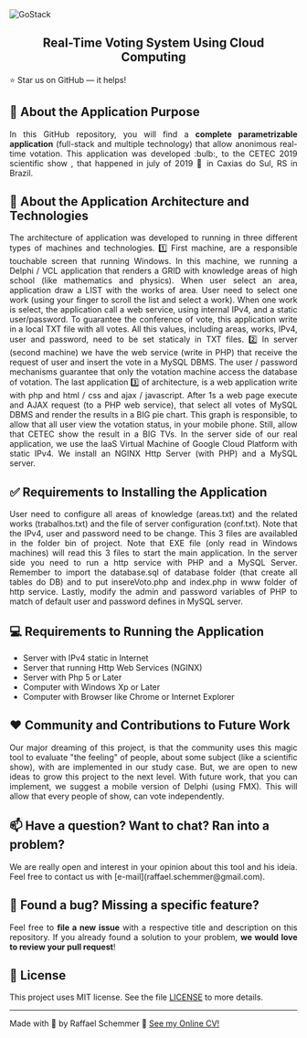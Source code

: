 <img alt="GoStack" src="https://s7.gifyu.com/images/banner1e0b6f65bf2500fd.gif" />

<div align="center">
  <h2>
    Real-Time Voting System Using Cloud Computing
  </h2>
  

</div>

:star: Star us on GitHub — it helps!

## 🧿 About the Application Purpose
<div align="justify">
  In this GitHub repository, you will find a <b>complete parametrizable application</b> (full-stack and multiple technology) that allow anonimous real-time votation. This application was developed :bulb:, to the CETEC 2019 scientific show , that happened in july of 2019 📅 in Caxias do Sul, RS in Brazil. 
</div>

## :rocket: About the Application Architecture and Technologies
<div align="justify">
The architecture of application was developed to running in three different types of machines and technologies. 1️⃣ First machine, are a responsible touchable screen that running Windows. In this machine, we running a Delphi / VCL application that renders a GRID with knowledge areas of high school (like mathematics and physics). When user select an area, application draw a LIST with the works of area. User need to select one work (using your finger to scroll the list and select a work). When one work is select, the application call a web service, using internal IPv4, and a static user/password. To guarantee the conference of vote, this application write in a local TXT file with all votes. All this values, including areas, works, IPv4, user and password, need to be set staticaly in TXT files.  2️⃣ In server (second machine) we have the web service (write in PHP) that receive the request of user and insert the vote in a MySQL DBMS. The user / password mechanisms guarantee that only the votation machine access the database of votation. The last application 3️⃣ of architecture, is a web application write with php and html / css and ajax / javascript. After 1s a web page execute and AJAX request (to a PHP web service), that select all votes of MySQL DBMS and render the results in a BIG pie chart. This graph is responsible, to allow that all user view the votation status, in your mobile phone. Still, allow that CETEC show the result in a BIG TVs. In the server side of our real application, we use the IaaS Virtual Machine of Google Cloud Platform with static IPv4. We install an NGINX Http Server (with PHP) and a MySQL server.
</div>

## ✅ Requirements to Installing the Application
<div align="justify">
User need to configure all areas of knowledge (areas.txt) and the related works (trabalhos.txt) and the file of server configuration (conf.txt). Note that the IPv4, user and password need to be change. This 3 files are availabled in the folder bin of project. Note that EXE file (only read in Windows machines) will read this 3 files to start the main application. In the server side you need to run a http service with PHP and a MySQL Server. Remember to import the database.sql  of database folder (that create all tables do DB) and to put insereVoto.php and index.php in www folder of http service. Lastly, modify the admin and password variables of PHP to match of default user and password defines in MySQL server.

</div>

## 💻 Requirements to Running the Application

- Server with IPv4 static in Internet
- Server that running Http Web Services (NGINX)
- Server with Php 5 or Later
- Computer with Windows Xp or Later
- Computer with Browser like Chrome or Internet Explorer

## ❤️ Community and Contributions to Future Work
<div align="justify">
Our major dreaming of this project, is that the community uses this magic tool to evaluate "the feeling" of people, about some subject (like a scientific show), with are implemented in our study case. But, we are open to new ideas to grow this project to the next level. With future work, that you can implement, we suggest a mobile version of Delphi (using FMX). This will allow that every people of show, can vote independently.
</div>

## 📫 Have a question? Want to chat? Ran into a problem?
<div align="justify">
We are really open and interest in your opinion about this tool and his ideia. Feel free to contact us with [e-mail](raffael.schemmer@gmail.com).
</div>

## 🤝 Found a bug? Missing a specific feature?
<div align="justify">
Feel free to <b>file a new issue</b> with a respective title and description on this repository. If you already found a solution to your problem, <b>we would love to review your pull request</b>!
</div>

## 📘 License

This project uses MIT license. See the file [LICENSE](LICENSE) to more details.

---

Made with 💜 by Raffael Schemmer :wave: [See my Online CV!](https://www.raffael.dev)
